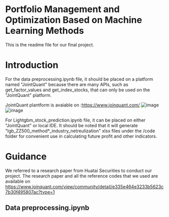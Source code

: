 # Portfolio Management and Optimization Based on Machine Learning Methods
This is the readme file for our final project.
# Introduction
For the data preprocessing.ipynb file, it should be placed on a platform named "JointQuant" because there are many APIs, such as get_factor_values and get_index_stocks, that can only be used on the "JointQuant" platform.

JointQuant plantform is avaiable on :https://www.joinquant.com/ 
![image](https://github.com/Anilxi98/test/assets/48544800/15fbb0b1-2888-41a1-a4df-d4ee9eb508e0)
![image](https://github.com/Anilxi98/test/assets/48544800/dfb35acc-8c6f-4d36-b96d-c9dabce355ee)

For Lightgbm_stock_prediction.ipynb file, it can be placed on either "JointQuant" or local IDE. It should be noted that it will generate "lgb_ZZ500_method*_industry_netreulization" xlsx files under the /code folder for convenient use in calculating future profit and other indicators.

# Guidance
We referred to a research paper from Huatai Securities to conduct our project. The research paper and all the reference codes that we used are available on https://www.joinquant.com/view/community/detail/e335e464e3233b5623c7b30f495807ac?type=1
## Data preprocessing.ipynb



